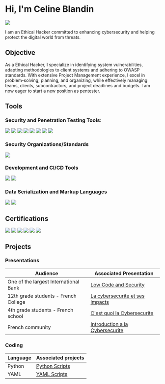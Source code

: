 # Hi, I'm Celine Blandin
<a href="https://www.linkedin.com/in/celine-blandin/"><img src="https://img.shields.io/badge/-LinkedIn-0072b1?&style=for-the-badge&logo=linkedin&logoColor=white" /></a>

I am an Ethical Hacker committed to enhancing cybersecurity and helping protect the digital world from threats. 


## Objective

As a Ethical Hacker, I specialize in identifying system vulnerabilities, adapting methodologies to client systems and adhering to OWASP standards. With extensive Project Management experience, I excel in problem-solving, planning, and organizing, while effectively managing teams, clients, subcontractors, and project deadlines and budgets.
I am now eager to start a new position as pentester.


## Tools

### Security and Penetration Testing Tools:
<div>
    <a href="https://www.kali.org"><img src="https://img.shields.io/badge/-Kali%20Linux-557C94?&style=for-the-badge&logo=kali-linux&logoColor=white" /><a/>
    <a href="https://www.wireshark.org"><img src="https://img.shields.io/badge/-Wireshark-1679A7?&style=for-the-badge&logo=Wireshark&logoColor=white" /><a/>
    <a href="https://nmap.org"><img src="https://img.shields.io/badge/-Nmap-000000?&style=for-the-badge&logo=nmap&logoColor=white" /><a/>
    <a href="https://portswigger.net/burp"><img src="https://img.shields.io/badge/-Burp%20Suite%20Pro-6D6E71?&style=for-the-badge&logo=burp-suite&logoColor=white" /><a/>
    <a href="https://docs.projectdiscovery.io/tools/nuclei/overview"><img src="https://img.shields.io/badge/-Nuclei-4F5D95?&style=for-the-badge&logo=nuclei&logoColor=white" /><a/>
    <a href="https://semgrep.dev/"><img src="https://img.shields.io/badge/-Semgrep-2C3E50?&style=for-the-badge&logo=semgrep&logoColor=white" /><a/>
    <a href="https://www.metasploit.com/"><img src="https://img.shields.io/badge/-Metasploit-000000?&style=for-the-badge&logo=metasploit&logoColor=white" /><a/>
    <a href="https://hydra.cc/"><img src="https://img.shields.io/badge/-Hydra-000000?&style=for-the-badge&logo=hydra&logoColor=white" /><a/>
</div>

### Security Organizations/Standards
<div>
    <a href="https://owasp.org/"><img src="https://img.shields.io/badge/-OWASP-4F5D95?&style=for-the-badge&logo=owasp&logoColor=white" /><a/>
</div>

### Development and CI/CD Tools
<div>
    <a href="https://www.python.org/"><img src="https://img.shields.io/badge/-Python-3776AB?&style=for-the-badge&logo=python&logoColor=white" /><a/>
    <a href="https://about.gitlab.com/"><img src="https://img.shields.io/badge/-GitLab-FC6D26?&style=for-the-badge&logo=gitlab&logoColor=white" /><a/>
</div>

### Data Serialization and Markup Languages
<div>
    <a href="https://www.markdownguide.org/"><img src="https://img.shields.io/badge/-Markdown-000000?&style=for-the-badge&logo=markdown&logoColor=white" /><a/>
    <a href="https://yaml.org/"><img src="https://img.shields.io/badge/-YAML-FF4F00?&style=for-the-badge&logo=yaml&logoColor=white" /><a/>
</div>


## Certifications

<div>
<a href="https://www.eccouncil.org/programs/certified-ethical-hacker-ceh/"><img src="https://img.shields.io/badge/-CEH%20Certified%20Ethical%20Hacker-5C5C5C?style=for-the-badge&logo=Hackaday&logoColor=white" /></a> 
<a href="https://www.comptia.org/certifications/security"><img src="https://img.shields.io/badge/-CompTIA%20Security%2B-FF0000?&style=for-the-badge&logo=CompTIA&logoColor=white" /><a/>
<a href="https://tryhackme.com/"><img src="https://img.shields.io/badge/-TryHackMe%20Offensive%20Pentesting-4F5D95?&style=for-the-badge&logo=tryhackme&logoColor=white" /><a/>
<a href="https://www.udemy.com/"><img src="https://img.shields.io/badge/-Udemy%20Python-EC5252?&style=for-the-badge&logo=udemy&logoColor=white" /><a/>
<img src="https://img.shields.io/badge/-Edusphere%20Wireless%20Ethical%20Hacking%20%26%20Penetration%20Testing-3D3D3D?&style=for-the-badge&logo=edusphere&logoColor=white" />
<a href="https://www.insa-toulouse.fr/"><img src="https://img.shields.io/badge/-INSA%20Civil%20Engineering-003D7D?&style=for-the-badge&logo=institute-of-engineering&logoColor=white" /><a/>


## Projects

### Presentations
|Audience                                                  | Associated Presentation                             |
|----------------------------------------------------------|-----------------------------------------------------|
|One of the largest International Bank                     | <a href="https://github.com/linceBLA/Low-Code-and-Security">Low Code and Security<a/> |
|12th grade students - French College                      | <a href="https://github.com/linceBLA/La-cybersecurite-et-ses-impacts/tree/main">La cybersecurite et ses impacts<a/> |
|4th grade students - French school                        | <a href="https://github.com/linceBLA/C-est-quoi-la-Cybersecurite">C'est quoi la Cybersecurite<a/> |
|French community                                          | <a href="https://github.com/linceBLA/Introduction-a-la-Cybersecurite/tree/main">Introduction a la Cybersecurite<a/> |

### Coding
|Language            | Associated projects |
|--------------------|---------------------|
|Python              | <a href="https://github.com/linceBLA/Python-Scripts">Python Scripts<a/> |
|YAML                | <a href="https://github.com/linceBLA/YAML-Scripts">YAML Scripts<a/> |
